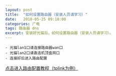 ```yaml
---
layout: post
title:  "如何设置路由器（安装人员请学习）"
date:   2018-05-25 09:18:00
categories: 广电
tags: 路由器 dns
excerpt: 安装好光猫后，如何设置路由器（安装人员请学习）。
---
```


	- 光猫lan1口请连接路由器wan口
	- 光猫lan2口请直连机顶盒网口
	- 连接好后进入路由配置 

 [点击进入路由配置教程（tplink为例）](http://service.tp-link.com.cn/detail_article_298.html)